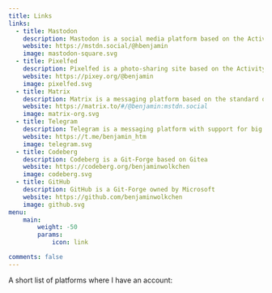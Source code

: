 ```yaml
---
title: Links
links:
  - title: Mastodon
    description: Mastodon is a social media platform based on the ActivityPub Standard. It is part of the "Fediverse".
    website: https://mstdn.social/@hbenjamin
    image: mastodon-square.svg
  - title: Pixelfed
    description: Pixelfed is a photo-sharing site based on the ActivityPub Standard. It is part of the "Fediverse".
    website: https://pixey.org/@benjamin
    image: pixelfed.svg
  - title: Matrix
    description: Matrix is a messaging platform based on the standard of the same name
    website: https://matrix.to/#/@benjamin:mstdn.social
    image: matrix-org.svg
  - title: Telegram
    description: Telegram is a messaging platform with support for big groups and communities.
    website: https://t.me/benjamin_htm
    image: telegram.svg
  - title: Codeberg
    description: Codeberg is a Git-Forge based on Gitea
    website: https://codeberg.org/benjaminwolkchen
    image: codeberg.svg
  - title: GitHub
    description: GitHub is a Git-Forge owned by Microsoft
    website: https://github.com/benjaminwolkchen
    image: github.svg
menu:
    main: 
        weight: -50
        params:
            icon: link

comments: false
---
```

A short list of platforms where I have an account: